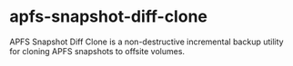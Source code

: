 # apfs-snapshot-diff-clone

APFS Snapshot Diff Clone is a non-destructive incremental backup utility for
cloning APFS snapshots to offsite volumes.
